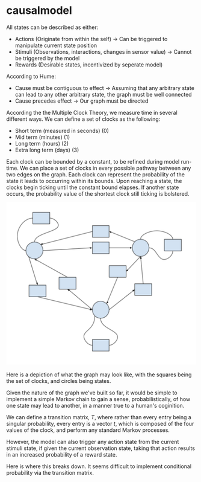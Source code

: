 # causalmodel

All states can be described as either:
* Actions (Originate from within the self) -> Can be triggered to manipulate current state position
* Stimuli (Observations, interactions, changes in sensor value) -> Cannot be triggered by the model
* Rewards (Desirable states, incentivized by seperate model)

According to Hume:
* Cause must be contiguous to effect -> Assuming that any arbitrary state can lead to any other arbitrary state, the graph must be well connected
* Cause precedes effect -> Our graph must be directed

According the the Multiple Clock Theory, we measure time in several different ways. We can define a set of clocks as the following:

* Short term (measured in seconds)  (0)
* Mid term (minutes) (1)
* Long term (hours) (2)
* Extra long term (days) (3)

Each clock can be bounded by a constant, to be refined during model run-time. We can place a set of clocks in every possible pathway between any two edges on the graph. Each clock can represent the probability of the state it leads to occurring within its bounds. Upon reaching a state, the clocks begin ticking until the constant bound elapses. If another state occurs, the probability value of the shortest clock still ticking is bolstered.

![cgraph](https://github.com/atomdog/causalmodel/blob/main/g.png)

Here is a depiction of what the graph may look like, with the squares being the set of clocks, and circles being states.

Given the nature of the graph we've built so far, it would be simple to implement a simple Markov chain to gain a sense, probabilistically, of how one state may lead to another, in a manner true to a human's coginition. 

We can define a transition matrix, <i>T</i>, where rather than every entry being a singular probability, every entry is a vector <i>t</i>, which is composed of the four values of the clock, and perform any standard Markov processes.

However, the model can also trigger any action state from the current stimuli state, if given the current observation state, taking that action results in an increased probability of a reward state.

Here is where this breaks down. It seems difficult to implement conditional probability via the transition matrix. 
